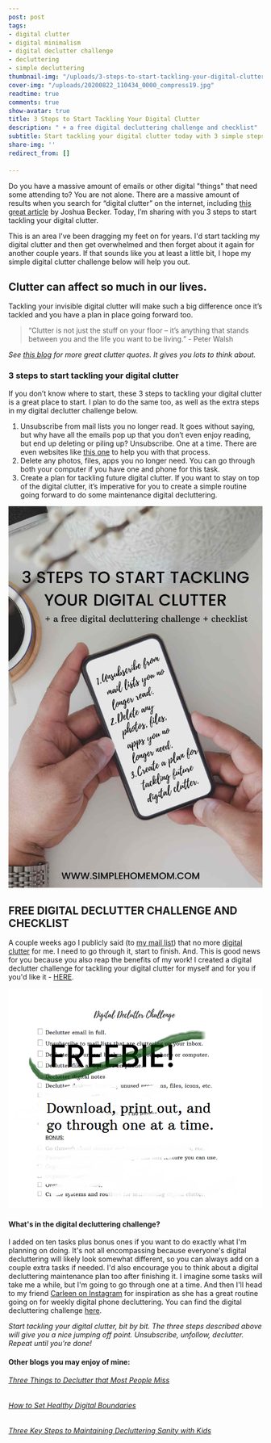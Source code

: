 ```yaml
---
post: post
tags:
- digital clutter
- digital minimalism
- digital declutter challenge
- decluttering
- simple decluttering
thumbnail-img: "/uploads/3-steps-to-start-tackling-your-digital-clutter-shm.jpg"
cover-img: "/uploads/20200822_110434_0000_compress19.jpg"
readtime: true
comments: true
show-avatar: true
title: 3 Steps to Start Tackling Your Digital Clutter
description: " + a free digital decluttering challenge and checklist"
subtitle: Start tackling your digital clutter today with 3 simple steps you can follow.
share-img: ''
redirect_from: []

---
```

Do you have a massive amount of emails or other digital "things" that need some attending to? You are not alone. There are a massive amount of results when you search for “digital clutter” on the internet, including [this great article](https://www.becomingminimalist.com/25-areas-of-digital-clutter-to-minimalize/) by Joshua Becker. Today, I’m sharing with you 3 steps to start tackling your digital clutter.

This is an area I've been dragging my feet on for years. I'd start tackling my digital clutter and then get overwhelmed and then forget about it again for another couple years. If that sounds like you at least a little bit, I hope my simple digital clutter challenge below will help you out.

## Clutter can affect so much in our lives.

Tackling your invisible digital clutter will make such a big difference once it’s tackled and you have a plan in place going forward too.

> “Clutter is not just the stuff on your floor – it’s anything that stands between you and the life you want to be living.” - Peter Walsh

_See_ [_this blog_](https://organisemyhouse.com/clutter-quotes/) _for more great clutter quotes. It gives you lots to think about._

### 3 steps to start tackling your digital clutter

If you don’t know where to start, these 3 steps to tackling your digital clutter is a great place to start. I plan to do the same too, as well as the extra steps in my digital declutter challenge below.

1. Unsubscribe from mail lists you no longer read. It goes without saying, but why have all the emails pop up that you don’t even enjoy reading, but end up deleting or piling up? Unsubscribe. One at a time. There are even websites like [this one](https://unroll.me/) to help you with that process.
2. Delete any photos, files, apps you no longer need. You can go through both your computer if you have one and phone for this task.
3. Create a plan for tackling future digital clutter. If you want to stay on top of the digital clutter, it’s imperative for you to create a simple routine going forward to do some maintenance digital decluttering.

![A picture of someone holding a phone.](/uploads/3-steps-to-start-tackling-your-digital-clutter-shm.jpg "3 Steps to Start Tackling Your Digital Clutter SHM")

## FREE DIGITAL DECLUTTER CHALLENGE AND CHECKLIST

A couple weeks ago I publicly said (to [my mail list](https://eastcoastkelly.us4.list-manage.com/subscribe?u=581b5bf0ab44ab0870d2a00c0&id=3026fc64c7)) that no more [digital clutter](https://www.mindfulproductivityblog.com/blog/4-types-of-digital-clutter) for me. I need to go through it, start to finish. And. This is good news for you because you also reap the benefits of my work! I created a digital declutter challenge for tackling your digital clutter for myself and for you if you'd like it - [HERE](https://mailchi.mp/2537e5ab8d0f/free-digital-declutter-challenge).

![An image of the digital declutter challenge.](/uploads/digital-declutter-challenge-shm.png "Digital Declutter Challenge SHM")

#### What's in the digital decluttering challenge?

I added on ten tasks plus bonus ones if you want to do exactly what I'm planning on doing. It's not all encompassing because everyone's digital decluttering will likely look somewhat different, so you can always add on a couple extra tasks if needed. I'd also encourage you to think about a digital decluttering maintenance plan too after finishing it. I imagine some tasks will take me a while, but I'm going to go through one at a time. And then I'll head to my friend [Carleen on Instagram](https://www.instagram.com/carleenarmstead/) for inspiration as she has a great routine going on for weekly digital phone decluttering. You can find the digital decluttering challenge [here](https://mailchi.mp/2537e5ab8d0f/free-digital-declutter-challenge).

_Start tackling your digital clutter, bit by bit. The three steps described above will give you a nice jumping off point. Unsubscribe, unfollow, declutter. Repeat until you’re done!_

#### Other blogs you may enjoy of mine:

###### [Three Things to Declutter that Most People Miss](https://www.simplehomemom.com/three-things-to-declutter-that-most-people-miss/)

###### [How to Set Healthy Digital Boundaries](https://www.simplehomemom.com/how-to-set-healthy-digital-boundaries/)

###### [Three Key Steps to Maintaining Decluttering Sanity with Kids](https://www.simplehomemom.com/three-key-steps-to-maintaining-decluttering-sanity-with-kids/)

###### 